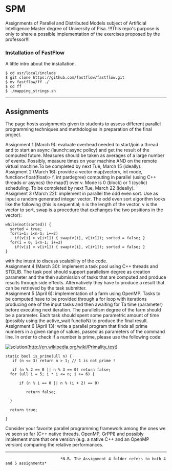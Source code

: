 # SPM
Assignments of Parallel and Distributed Models subject of Artificial Intelligence Master degree of University of Pisa. 
!!!This repo's purpose is only to share a possible implementation of the exercises proposed by the professor!!!

### Installation of FastFlow

A little intro about the installation.
```
$ cd usr/local/include
$ git clone https://github.com/fastflow/fastflow.git
$ mv fastflow/ff ./
$ cd ff
$ ./mapping_strings.sh
```
***
## Assignments
The page hosts assignments given to students to assess different parallel programming techniques and methdologies in preparation of the final project.

Assignment 1 (March 9): evaluate overhead needed to start/join a thread and to start an async (launch::async policy) and get the result of the computed future. Measures should be taken as averages of a large number of events. Possibly, measure times on your machine AND on the remote virtual machine.To be completed by next Tue, March 15 (ideally).  
Assigment 2 (March 16): provide a vector<float> map(vector<float>v, int mode, function<float(float)> f, int pardegree) computing in parallel (using C++ threads or asyncs) the map(f) over v. Mode is 0 (block) or 1 (cyclic) scheduling.  To be completed by next Tue, March 22 (ideally).  
Assigment 3 (March 22): implement in parallel the odd even sort. Use as input a random generated integer vector. The odd even sort algorithm looks like the following (this is sequential; n is the length of the vector, v is the vector to sort, swap is a procedure that exchanges the two positions in the vector):  
  
```
while(not(sorted)) {
  sorted = true;
  for(i=1; i<n-1; i+=2)
    if(v[i] > v[i+1]) { swap(v[i], v[i+1]); sorted = false; }
  for(i = 0; i<n-1; i+=2)
    if(v[i] > v[i+1]) { swap(v[i], v[i+1]); sorted = false; }
}
```
  
with the intent to discuss scalability of the code.  
Assignment 4 (March 30): implement a task pool using C++ threads and STDLIB. The task pool should support parallelism degree as creation parameter and the then submission of tasks that are computed and produce results through side effects. Alternatively they have to produce a result that can be retrieved by the task submitter.  
Assignment 5 (April 6): implementation of a farm using OpenMP. Tasks to be computed have to be provided through a for loop with iterations producing one of the input tasks and then awaiting for Ta time (parameter) before executing next iteration. The parallelism degree of the farm should be a parameter. Each task should spent some parametric amount of time (possibly using the active_wait functioN) to produce the final result.  
Assignment 6 (April 13): write a parallel  program that finds all prime numbers in a given range of values, passed as parameters of the command line. In order to check if a number is prime, please use the following code:  

![solution](https://upload.wikimedia.org/wikipedia/commons/c/c5/Wikipedia-logo-v2-it.png)(http://en.wikipedia.org/wiki/Primality_test)
  
```
static bool is_prime(ull n) {
   if (n <= 3) return n > 1; // 1 is not prime !

   if (n % 2 == 0 || n % 3 == 0) return false;
  for (ull i = 5; i * i <= n; i += 6) {

      if (n % i == 0 || n % (i + 2) == 0)

         return false;

  }

  return true;

}
```

Consider your favorite parallel programming framework among the ones we ve seen so far (C++ native threads, OpenMP, GrPPI) and possibly implement more that one version (e.g. a native C++ and an OpenMP version) comparing the relative performances.
***             
                            
                            *N.B. The Assignment 4 folder refers to both 4 and 5 assignments*
